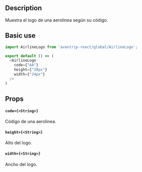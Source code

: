 ## Description
Muestra el logo de una aerolinea según su código.

## Basic use

```javascript
import AirlineLogo from 'avantrip-react/global/AirlineLogo';

export default () => (
  <AirlineLogo
    code={"AA"}
    height={"20px"}
    width={"24px"}
  />
)
```

## Props

#### `code={<String>}`
Código de una aerolinea.

#### `height={<String>}`
Alto del logo.

#### `width={<String>}`
Ancho del logo.
